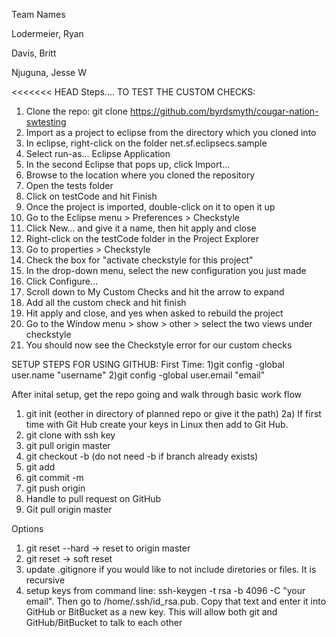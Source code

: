 Team Names

Lodermeier, Ryan

Davis, Britt

Njuguna, Jesse W

<<<<<<< HEAD
Steps....
 TO TEST THE CUSTOM CHECKS:
 
  1. Clone the repo: git clone https://github.com/byrdsmyth/cougar-nation-swtesting
  2. Import as a project to eclipse from the directory which you cloned into
  3. In eclipse, right-click on the folder net.sf.eclipsecs.sample
  4. Select run-as... Eclipse Application
  5. In the second Eclipse that pops up, click Import...
  6. Browse to the location where you cloned the repository
  7. Open the tests folder
  8. Click on testCode and hit Finish
  9. Once the project is imported, double-click on it to open it up
  10. Go to the Eclipse menu > Preferences > Checkstyle
  11. Click New... and give it a name, then hit apply and close
  12. Right-click on the testCode folder in the Project Explorer
  13. Go to properties > Checkstyle
  14. Check the box for "activate checkstyle for this project"
  15. In the drop-down menu, select the new configuration you just made
  16. Click Configure...
  17. Scroll down to My Custom Checks and hit the arrow to expand
  18. Add all the custom check and hit finish
  19. Hit apply and close, and yes when asked to rebuild the project
  20. Go to the Window menu > show > other > select the two views under checkstyle
  21. You should now see the Checkstyle error for our custom checks

SETUP STEPS FOR USING GITHUB:
First Time:
1)git config -global user.name "username"
2)git config -global user.email "email"

After inital setup, get the repo going and walk through basic work flow

1) git init (eother in directory of planned repo or give it the path)
2a) If first time with Git Hub create your keys in Linux then add to Git Hub. 
2) git clone with ssh key
3) git pull origin master
4) git checkout -b <branch> (do not need -b if branch already exists)
5) git add <files>
6) git commit -m <comment>
7) git push origin <branch name>
8) Handle to pull request on GitHub
9) Git pull origin master 

Options
1) git reset --hard -> reset to origin master
2) git reset -> soft reset
3) update .gitignore if you would like to not include diretories or files.  It is recursive
4) setup keys from command line: ssh-keygen -t rsa -b 4096 -C "your email".  Then go to /home/.ssh/id_rsa.pub.  Copy that text and enter it into GitHub or BitBucket as a new key.  This will allow both git and GitHub/BitBucket to talk to each other
